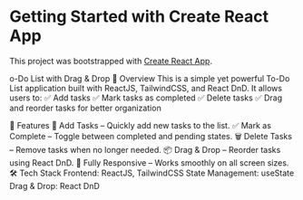 # Getting Started with Create React App

This project was bootstrapped with [Create React App](https://github.com/facebook/create-react-app).

o-Do List with Drag & Drop
📌 Overview
This is a simple yet powerful To-Do List application built with ReactJS, TailwindCSS, and React DnD. It allows users to:
✅ Add tasks
✅ Mark tasks as completed
✅ Delete tasks
✅ Drag and reorder tasks for better organization

🚀 Features
🌟 Add Tasks – Quickly add new tasks to the list.
✅ Mark as Complete – Toggle between completed and pending states.
🗑️ Delete Tasks – Remove tasks when no longer needed.
📦 Drag & Drop – Reorder tasks using React DnD.
📱 Fully Responsive – Works smoothly on all screen sizes.
🛠️ Tech Stack
Frontend: ReactJS, TailwindCSS
State Management: useState
Drag & Drop: React DnD
